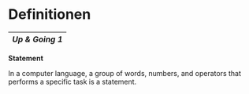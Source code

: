 # Definitionen

| _**Up & Going 1**_ |
|---|

**Statement**

In a computer language, a group of words, numbers, and operators that performs a specific task is a statement.
